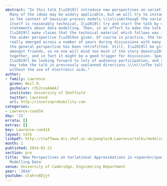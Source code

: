 ```yaml
---
abstract: "In this talk I\u2019ll introduce new perspectives on variational approximations.
  Many of the ideas may be widely applicable, but we will try to instantiate them
  in the context of Gaussian process models.\\\n\\\nAlthough the variational material
  itself is reasonably technical, I\u2019ll try and start the talk by making general
  statements about data modelling. Then, in an effort to make the talk seem coherent,
  I\u2019ll make claims that the technical material which follows was inspired by
  the wider perspective I\u2019ve given. Of course in practice, the technical material
  really emerged across a number of years during discussions with many people, and
  the general perspective has been retrofitted. Still, I\u2019ll be giving the talk
  amongst friends, so no one will mind too much if the story doesn\u2019t really fit
  together, and in fact it might be a good trigger for discussion. Speaking of which,
  I\u2019ll be looking forward to lots of audience participation, and such participation
  may take the talk in previously unplanned directions.\\\n\\\nThe talk will be given
  without the use of electronic aids."
author:
- family: Lawrence
  given: Neil D.
  gscholar: r3SJcvoAAAAJ
  institute: University of Sheffield
  twitter: lawrennd
  url: http://inverseprobability.com
categories:
- Lawrence-cued14
day: '21'
errata: []
extras: []
key: Lawrence-cued14
layout: talk
linkpdf: http://staffwww.dcs.shef.ac.uk/people/N.Lawrence/talks/modeling_things.pdf
month: 1
published: 2014-01-21
section: pre
title: 'New Perspectives on Variational Approximations in <span>G</span>aussian Processes:
  Modelling Data'
venue: University of Cambridge, Engineering Department
year: '2014'
youtube: ulahro6DjyY
---
```


